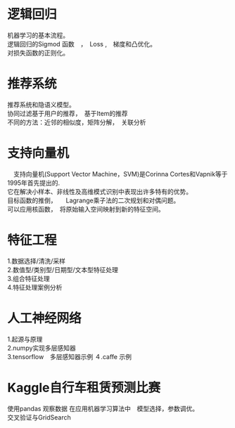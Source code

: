 
# 逻辑回归
机器学习的基本流程。   
逻辑回归的Sigmod 函数　，　Loss ,　梯度和凸优化。   
对损失函数的正则化。

# 推荐系统
推荐系统和隐语义模型。   
协同过滤基于用户的推荐，　基于Item的推荐   
不同的方法：近邻的相似度，矩阵分解，　关联分析


# 支持向量机

　支持向量机(Support Vector Machine，SVM)是Corinna Cortes和Vapnik等于1995年首先提出的.  
 它在解决小样本、非线性及高维模式识别中表现出许多特有的优势。  
 目标函数的推倒，　　Lagrange乘子法的二次规划和对偶问题。　　  
 可以应用核函数，　将原始输入空间映射到新的特征空间。
  
# 特征工程  
   
 1.数据选择/清洗/采样　　   
 2.数值型/类别型/日期型/文本型特征处理　　  
 3.组合特征处理　　   
 4.特征处理案例分析
 
# 人工神经网络
 1.起源与原理  
 2.numpy实现多层感知器　　  
 3.tensorflow　多层感知器示例
 ４.caffe 示例
 
# Kaggle自行车租赁预测比赛　　  
  使用pandas 观察数据
  在应用机器学习算法中　模型选择，参数调优。  
  交叉验证与GridSearch

 
